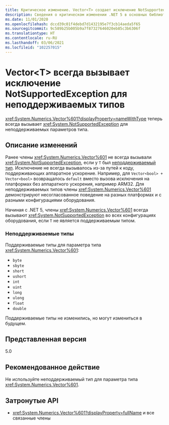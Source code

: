 ```yaml
---
title: Критическое изменение. Vector<T> создает исключение NotSupportedException
description: Сведения о критическом изменении .NET 5 в основных библиотеках .NET, где Vector<T> всегда вызывает исключение для неподдерживаемых параметров типа.
ms.date: 11/01/2020
ms.openlocfilehash: dccd39c01f4debd7d1432195e7f3cb14aeda5f65
ms.sourcegitcommit: 9c589b25b005b9a7f87327646020eb85c3b6306f
ms.translationtype: HT
ms.contentlocale: ru-RU
ms.lasthandoff: 03/06/2021
ms.locfileid: "102257015"
---
```

# <a name="vectort-always-throws-notsupportedexception-for-unsupported-types"></a>Vector\<T> всегда вызывает исключение NotSupportedException для неподдерживаемых типов

<xref:System.Numerics.Vector%601?displayProperty=nameWithType> теперь всегда вызывает <xref:System.NotSupportedException> для неподдерживаемых параметров типа.

## <a name="change-description"></a>Описание изменений

Ранее члены <xref:System.Numerics.Vector%601> не всегда вызывали <xref:System.NotSupportedException>, если у `T` был [неподдерживаемый тип](#unsupported-types). Исключение не всегда вызывалось из-за путей к коду, поддерживающих аппаратное ускорение. Например, для `Vector<bool> + Vector<bool>` возвращалось `default` вместо вызова исключения на платформах без аппаратного ускорения, например ARM32. Для неподдерживаемых типов члены <xref:System.Numerics.Vector%601> демонстрируют несогласованное поведение на разных платформах и с разными конфигурациями оборудования.

Начиная с .NET 5, члены <xref:System.Numerics.Vector%601> всегда вызывают <xref:System.NotSupportedException> во всех конфигурациях оборудования, если `T` не является поддерживаемым типом.

### <a name="unsupported-types"></a>Неподдерживаемые типы

Поддерживаемые типы для параметра типа <xref:System.Numerics.Vector%601>:

- `byte`
- `sbyte`
- `short`
- `ushort`
- `int`
- `uint`
- `long`
- `ulong`
- `float`
- `double`

Поддерживаемые типы не изменились, но могут измениться в будущем.

## <a name="version-introduced"></a>Представленная версия

5.0

## <a name="recommended-action"></a>Рекомендованное действие

Не используйте неподдерживаемый тип для параметра типа <xref:System.Numerics.Vector%601>.

## <a name="affected-apis"></a>Затронутые API

- <xref:System.Numerics.Vector%601?displayProperty=fullName> и все связанные члены

<!--

#### Category

Core .NET libraries

### Affected APIs

- ``T:System.Numerics.Vector`1``

-->
